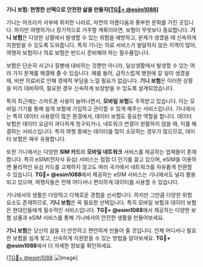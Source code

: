 **기니 보험: 현명한 선택으로 안전한 삶을 만들자[[TG💪+ @esim1088](https://t.me/s/esim1088)]**

기니는 아프리카 서부에 위치한 나라로, 자연의 아름다움과 풍부한 문화를 가진 곳입니다. 하지만 여행하거나 장기적으로 거주할 계획이라면, 보험이 무엇보다 중요합니다. **기니 보험**은 다양한 상황에서 발생할 수 있는 위험을 예방하고, 문제가 생겼을 때 신속하게 지원받을 수 있도록 도와줍니다. 특히 기니는 의료 서비스가 발달하지 않은 지역이 많아, 여행자 보험이나 의료 보험은 반드시 준비해야 하는 필수품입니다.

보험은 단순히 사고나 질병에 대비하는 것뿐만 아니라, 일상생활에서 발생할 수 있는 여러 가지 문제를 해결해 줄 수 있습니다. 예를 들어, 급작스럽게 병원에 갈 일이 생겼을 때, 비싼 의료비로 인해 경제적 부담을 느낄 필요가 없습니다. **기니 보험**은 이러한 상황을 미리 대비하여, 필요한 경우 신속하게 보장받을 수 있도록 설계되었습니다.

특히 최근에는 스마트폰 사용이 늘어나면서, **모바일 보험**도 주목받고 있습니다. 이는 모바일 기기를 통해 쉽게 보험에 가입하고 관리할 수 있게 해주는 서비스입니다. 기니에서는 특히 데이터 사용량이 많은 환경에서, 데이터 보험도 중요한 역할을 합니다. 데이터 보험은 데이터 요금이 과다하게 청구되거나, 네트워크 연결이 원활하지 않을 때, 이를 해결하는 서비스입니다. 특히 여행 중에는 데이터를 많이 소모하는 경우가 많으므로, 데이터 보험은 매우 유용합니다.

또한 기니에서는 다양한 **SIM 카드**와 **모바일 네트워크** 서비스를 제공하는 업체들이 존재합니다. 특히 eSIM(전자식 유심) 서비스는 점점 더 인기를 끌고 있으며, eSIM을 이용하면 물리적인 유심 카드를 교체하지 않고도 여러 국가에서 네트워크를 자유롭게 전환할 수 있습니다. **TG💪+ @esim1088**에서 제공하는 eSIM 서비스는 기니에서도 널리 활용되고 있으며, 여행자들은 언제 어디서나 편리하게 데이터를 사용할 수 있습니다.

기니에서의 생활은 다양하고 다채로운 경험을 선사합니다. 하지만 그만큼 다양한 위험 요소도 존재하므로, **기니 보험**은 꼭 필요한 선택입니다. 특히 모바일 보험과 데이터 보험은 현대인들에게 필수적인 서비스입니다. **TG💪+ @esim1088**에서 제공하는 다양한 보험 상품과 eSIM 서비스를 통해 기니에서의 안전한 생활을 만들어보세요.

**기니 보험**은 당신의 삶을 더 안전하고 편안하게 만들어 줄 것입니다. 언제 어디서나 필요한 보험을 쉽게 찾고, 신속하게 지원받을 수 있는 방법을 알아보세요. **TG💪+ @esim1088**에서 더 자세한 정보를 확인하세요.

[[TG💪+ @esim1088](https://t.me/s/esim1088) ![Image](https://i.postimg.cc/Y0z9fWf4/image.png)]